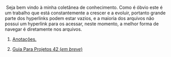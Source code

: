 &nbsp;Seja bem vindo à minha coletânea de conhecimento. Como é óbvio este é um trabalho que está constantemente a crescer e a evoluir, portanto grande parte dos hyperlinks podem estar vazios, e a maioria dos arquivos não possui um hyperlink para os acessar, neste momento, a melhor forma de navegar é diretamente nos arquivos.

1. [Anotações.](Programação/Holy%20Grail/0.%20Intro.md)

2. [Guia Para Projetos 42 (*em breve*)]()
